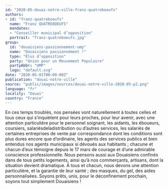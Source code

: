 ```yaml
---
id: "2020-05-douai-notre-ville-franz-quatreboeufs"
authors:
- id: "franz-quatreboeufs"
  name: "Franz QUATREBOEUFS"
  mandates: 
  - "Conseiller municipal d’opposition"
  portrait: "franz-quatreboeufs.jpg"
group:
  id: "douaisiens-passionnement-ump"
  name: "Douaisiens passionnément !"
  type: "Élus d’opposition"
  party: "Union pour un Mouvement Populaire"
  partyAbbr: "UMP"
  logo: "default.svg"
date: "2020-05-01T00:00:00Z"
publication: "douai-notre-ville"
source: "public/images/sources/douai-notre-ville-2020-05-p2.png"
language: "fr"
locality: "Douai"
country: "France"
---
```


En ces temps troublés, nos pensées vont naturellement à toutes celles et tous ceux qui s’inquiètent pour leurs proches, pour leur avenir, avec une attention particulière pour le personnel soignant,  les aidants, les éboueurs, coursiers, salariésdeladistribution ou d’autres services, les salariés de certaines entreprises de vente par correspondance dont les conditions sont plus dures encore que d’ordinaire, les agents des services publics et bien entendus nos agents municipaux si dévoués aux habitants ; chacune et chacun d’eux témoigne depuis le 17 mars de courage et d’une admirable conscience professionnelle. Nous pensons aussi aux Douaisiens confinés dans de tous petits logements, ainsi qu’à nos commerçants, artisans, dont la situation devient dramatique.
À tous et  chacun, nous devons une attention particulière, et la garantie de leur santé ; des masques, du gel, des aides personnalisées. Soyons prêts, unis, pour le déconfinement prochain, soyons tout simplement Douaisiens !

